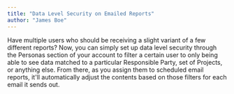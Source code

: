 ```yaml
---
title: "Data Level Security on Emailed Reports"
author: "James Boe"
---
```

Have multiple users who should be receiving a slight variant of a few different reports? Now, you can simply set up data level security through the Personas section of your account to filter a certain user to only being able to see data matched to a particular Responsible Party, set of Projects, or anything else.<!--more--> From there, as you assign them to scheduled email reports, it'll automatically adjust the contents based on those filters for each email it sends out.